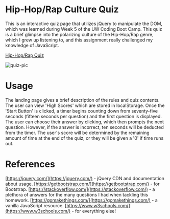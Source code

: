 # Hip-Hop/Rap Culture Quiz
This is an interactive quiz page that utilizes jQuery to manipulate the DOM, which was learned during Week 5 of the UW Coding Boot Camp. This quiz is a brief glimpse into the polarizing culture of the Hip-Hop/Rap genre, which I grew up listening to, and this assignment really challenged my knowledge of JavaScript.

[Hip-Hop/Rap Quiz](https://twopcz.github.io/HW-4/)

![quiz-pic](https://github.com/twopcz/HW-4/blob/master/assets/images/quiz.png?raw=true)

# Usage
The landing page gives a brief description of the rules and quiz contents. The user can view 'High Scores' which are stored in localStorage. Once the 'Start Button' is clicked, a timer begins counting down from seventy-five seconds (fifteen seconds per question) and the first question is displayed. The user can choose their answer by clicking, which then prompts the next question. However, if the answer is incorrect, ten seconds will be deducted from the timer. The user's score will be determined by the remaining amount of time at the end of the quiz, or they will be given a '0' if time runs out.

# References
[https://jquery.com/](https://jquery.com/) - jQuery CDN and documentation about usage.
[https://getbootstrap.com/](https://getbootstrap.com/) - for Bootstrap.
[https://stackoverflow.com/](https://stackoverflow.com/) - a plethora of answers for the many questions I had when tackling this homework.
[https://gomakethings.com/](https://gomakethings.com/) - a vanilla JavaScript resource.
[https://www.w3schools.com/](https://www.w3schools.com/) - for everything else!